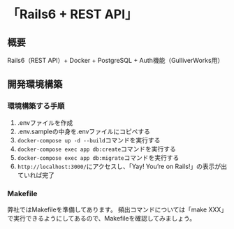 # 「Rails6 + REST API」
## 概要
Rails6（REST API）+ Docker + PostgreSQL + Auth機能（GulliverWorks用）
    
## 開発環境構築
### 環境構築する手順
1. .envファイルを作成
2. .env.sampleの中身を.envファイルにコピペする
3. `docker-compose up -d --build`コマンドを実行する
4. `docker-compose exec app db:create`コマンドを実行する
5. `docker-compose exec app db:migrate`コマンドを実行する
6. `http://localhost:3000/`にアクセスし、「Yay! You’re on Rails!」の表示が出ていれば完了

### Makefile

弊社ではMakefileを準備してあります。
頻出コマンドについては「make XXX」で実行できるようにしてあるので、Makefileを確認してみましょう。
